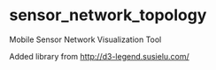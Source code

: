# sensor_network_topology
Mobile Sensor Network Visualization Tool

Added library from http://d3-legend.susielu.com/
